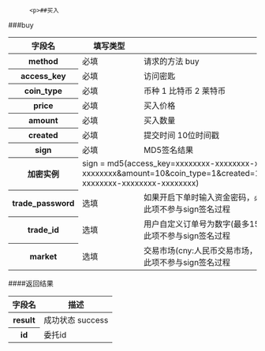 
          <p>##买入
###buy</p>
<table>
    <thead>
    <tr>
        <th>字段名</th>
        <th>填写类型</th>
        <th>描述</th>
    </tr>
    </thead>
    <tbody>
    <tr>
        <th>method</th>
        <td>必填</td>
        <td>请求的方法 buy</td>
    </tr>
    <tr>
        <th>access_key</th>
        <td>必填</td>
        <td>访问密匙</td>
    </tr>
    <tr>
        <th>coin_type</th>
        <td>必填</td>
        <td>币种 1 比特币 2 莱特币</td>
    </tr>
    <tr>
        <th>price</th>
        <td>必填</td>
        <td>买入价格</td>
    </tr>
    <tr>
        <th>amount</th>
        <td>必填</td>
        <td>买入数量</td>
    </tr>
    <tr>
        <th>created</th>
        <td>必填</td>
        <td>提交时间 10位时间戳</td>
    </tr>
    <tr>
        <th>sign</th>
        <td>必填</td>
        <td>MD5签名结果</td>
    </tr>
    <tr>
        <th>加密实例</th>
        <td colspan="2">sign =
            md5(access_key=xxxxxxxx-xxxxxxxx-xxxxxxxx-xxxxxxxx&amp;amount=10&amp;coin_type=1&amp;created=1386844119&amp;method=buy&amp;price=5000&amp;secret_key=xxxxxxxx-xxxxxxxx-xxxxxxxx-xxxxxxxx)
        </td>
    </tr>
    <tr>
        <th>trade_password</th>
        <td>选填</td>
        <td>如果开启下单时输入资金密码，必须传此参数<br/>此项不参与sign签名过程</td>
    </tr>
    <tr>
        <th>trade_id</th>
        <td>选填</td>
        <td>用户自定义订单号为数字(最多15位，唯一值)<br/>此项不参与sign签名过程</td>
    </tr>
    <tr>
        <th>market</th>
        <td>选填</td>
        <td>交易市场(cny:人民币交易市场，usd:美元交易市场，默认是cny)<br/>此项不参与sign签名过程</td>
    </tr>
    </tbody>
</table>
####返回结果
<table>
    <thead>
    <tr>
        <th>字段名</th>
        <th>描述</th>
    </tr>
    </thead>
    <tbody>
    <tr>
        <th>result</th>
        <td>成功状态 success</td>
    </tr>
    <tr>
        <th>id</th>
        <td>委托id</td>
    </tr>
    </tbody>
</table>

        